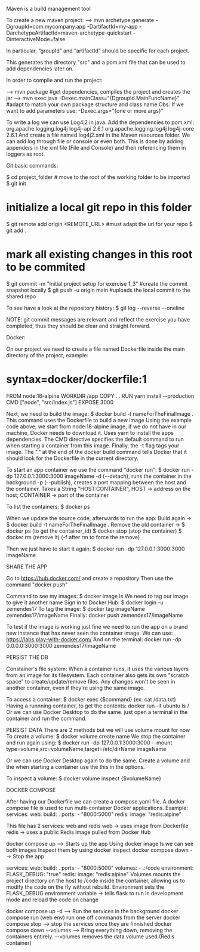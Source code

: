 Maven is a build management tool

To create a new maven project:
--> mvn archetype:generate -DgroupId=com.mycompany.app -DartifactId=my-app -DarchetypeArtifactId=maven-archetype-quickstart -DinteractiveMode=false

In particular, “groupId” and “artifactId” should be specific for each project.

This generates the directory "src" and a pom.xml file that can be used to add dependencies later on.

In order to compile and run the project:

--> mvn package #get dependencies, compiles the project and creates the jar
--> mvn exec:java -Dexec.mainClass="{DgroupId.MainFuncName}" #adapt to match your own package structure and class name
Obs: If we want to add parameters use: -Dexec.args="{one or more args}"

To write a log we can use Log4j2 in java.
Add the dependencies to pom.xml:
	<dependency>
            <groupId>org.apache.logging.log4j</groupId>
            <artifactId>log4j-api</artifactId>
            <version>2.6.1</version>
        </dependency>
        <dependency>
            <groupId>org.apache.logging.log4j</groupId>
            <artifactId>log4j-core</artifactId>
            <version>2.6.1</version>
        </dependency>
And create a file named log4j2.xml in the Maven resources folder.
We can add log through file or console or even both. This is done by adding appenders in the
xml file (File and Console) and then referencing them in loggers as root.

Git basic commands:

$ cd project_folder # move to the root of the working folder to be imported
$ git init
# initialize a local git repo in this folder
$ git remote add origin <REMOTE_URL>
#must adapt the url for your repo
$ git add .
# mark all existing changes in this root to be commited
$ git commit -m "Initial project setup for exercise 1_3"
#create the
commit snapshot locally
$ git push -u origin main
#uploads the local commit to the shared repo

To see have a look at the repository history:
$ git log --reverse --oneline

NOTE: git commit messages are relevant and reflect the exercise you have completed, thus they should be clear and straight forward.


Docker:

On our project we need to create a file named Dockerfile inside the main directory of the project, example:
# syntax=docker/dockerfile:1

FROM node:18-alpine
WORKDIR /app
COPY . .
RUN yarn install --production
CMD ["node", "src/index.js"]
EXPOSE 3000

Next, we need to build the image:
$ docker build -t nameForTheFinalImage .
This command uses the Dockerfile  to build a new image
Using the example code above, we start from node:18-alpine image, if we do not have in our machine, Docker needs to download it.
Uses yarn to install the apps dependencies. The CMD directive specifies the default command to run when starting a container from this image. Finally, the -t flag tags your image.
The "." at the end of the docker build command tells Docker that it should look for the Dockerfile in the current directory.

To start an app container we use the command "docker run":
$ docker run -dp 127.0.0.1:3000:3000 imageName
-d (--detach), runs the container in the background
-p (--publish), creates a port mapping between the host and the container. Takes a String "HOST:CONTAINER", HOST -> address on the host; CONTAINER -> port of the container

To list the containers:
$ docker ps

When we update the source code, afterwards to run the app:
Build again -> $ docker build -t nameForTheFinalImage .
Remove the old container ->
$ docker ps (to get the container_id)
$ docker stop <the-container-id> (stop the container)
$ docker rm <the-container-id> (remove it) (-f after rm to force the remove)

Then we just have to start it again:
$ docker run -dp 127.0.0.1:3000:3000 imageName

SHARE THE APP

Go to https://hub.docker.com/ and create a repository
Then use the command "docker push"

Command to see my images: $ docker image ls
We need to tag our image to give it another name
Sign in to Docker Hub: $ docker login -u zemendes17
To tag the image: $ docker tag imageName zemendes17/imageName
Finally: docker push zemendes17/imageName

To test if the image is working just fine we need to run the app on a brand new instance that has never seen the container image. We can use: https://labs.play-with-docker.com/
And on the terminal: docker run -dp 0.0.0.0:3000:3000 zemendes17/imageName

PERSIST THE DB

Constainer's file system:
When a container runs, it uses the various layers from an image for its filesystem. Each container also gets its own "scratch space" to create/update/remove files. Any changes won't be seen in another container, even if they're using the same image. 

To access a container: $ docker exec <container-id> {$command} (ex: cat /data.txt)
Having a runnning container, to get the contents: docker run -it ubuntu ls /
Or we can use Docker Desktop to do the same. just open a terminal in the container and run the command.

PERSIST DATA
There are 2 methods but we will use volume mount for now
To create a volume: $ docker volume create name
We stop the container and run again using: $ docker run -dp 127.0.0.1:3000:3000 --mount type=volume,src=volumeName,target=/etc/dirName imageName

Or we can use Docker Desktop again to do the same. Create a volume and the when starting a container use the this in the options.

To inspect a volume: $ docker volume inspect {$volumeName}

DOCKER COMPOSE

After having our Dockerfile we can create a compose.yaml file. 
A docker compose file is used to run multi-container Docker applications.
Example:
services:
  web:
    build: .
    ports:
      - "8000:5000"
  redis:
    image: "redis:alpine"
    
This file has 2 services: web and redis
web -> uses image from Dockerfile
redis -> uses a public Redis image pulled from Docker Hub

docker compose up --> Starts up the app
Using docker image ls we can see both images
Inspect them by using docker inspect <tag or id>
docker compose down --> Stop the app

services:
  web:
    build: .
    ports:
      - "8000:5000"
    volumes:
      - .:/code
    environment:
      FLASK_DEBUG: "true"
  redis:
    image: "redis:alpine"
Volumes mounts the project directory on the host to /code inside the container, allowing us to modify the code on the fly without rebuild.
Environment sets the FLASK_DEBUG environment variable -> tells flask to run in development mode and reload the code on change

docker compose up -d --> Run the services in the background
docker compose run (web env) run one off commands from the server
docker compose stop --> stop the services once they are finnished
docker compose down --volumes --> Bring everything down, removing the containers entirely. --volumes removes the data volume used (Redis container)
